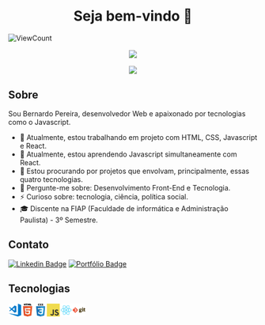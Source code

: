 <h1 align="center">
  Seja bem-vindo 👋  
</h1>

![ViewCount](https://views.whatilearened.today/views/github/BernardoOficial/views.svg)

<p align="center">
  <img align="center" src="https://github-readme-stats.vercel.app/api?username=BernardoOficial&hide=issues&show_icons=true&count_private=true&show_icons=true&include_all_commits=true&theme=dracula">
</p>
<p align="center">
  <img align="center" src="https://github-readme-stats.vercel.app/api/top-langs/?username=BernardoOficial&langs_count=9&layout=compact&hide=HASKELL,PYTHON&text_colorFFFFFF)](https://github.com/BernardoOficial/github-readme-stats&theme=dracula">
</p>

## Sobre

Sou Bernardo Pereira, desenvolvedor Web e apaixonado por tecnologias como o Javascript. 

- 🔭 Atualmente, estou trabalhando em projeto com HTML, CSS, Javascript e React.
- 🌱 Atualmente, estou aprendendo Javascript simultaneamente com React.
- 👯 Estou procurando por projetos que envolvam, principalmente, essas quatro tecnologias.
- 💬 Pergunte-me sobre: Desenvolvimento Front-End e Tecnologia.
- ⚡ Curioso sobre: tecnologia, ciência, política social.
- 🎓 Discente na FIAP (Faculdade de informática e Administração Paulista) - 3º Semestre.


## Contato

<p>
<a href="https://www.linkedin.com/in/bernardo-pereira-oliveira/" target="blank"><img alt="Linkedin Badge" src="https://img.shields.io/badge/-BernardoOficial-563D7C?style=flat-square&logo=Linkedin&logoColor=white&link=https://www.linkedin.com/in/bernardo-pereira-oliveira/"/></a>
<a href="https://bernardo-portifolio.netlify.app/" target="blank"><img alt="Portfólio Badge" src="https://img.shields.io/badge/-Portfólio-blue?style=flat-square&logo=google-chrome&logoColor=white&link=https://bernardo-portifolio.netlify.app/"/></a>
</p>

## Tecnologias

<div style="display:flex; align-items: center;">
	<img align="left" alt="Visual Studio Code" width="26px" src="https://raw.githubusercontent.com/github/explore/80688e429a7d4ef2fca1e82350fe8e3517d3494d/topics/visual-studio-code/visual-studio-code.png" />
	<img align="left" alt="HTML5" width="26px" src="https://raw.githubusercontent.com/github/explore/80688e429a7d4ef2fca1e82350fe8e3517d3494d/topics/html/html.png" />
	<img align="left" alt="CSS3" width="26px" src="https://raw.githubusercontent.com/github/explore/80688e429a7d4ef2fca1e82350fe8e3517d3494d/topics/css/css.png" />
	<img align="left" alt="JavaScript" width="26px" src="https://raw.githubusercontent.com/github/explore/80688e429a7d4ef2fca1e82350fe8e3517d3494d/topics/javascript/javascript.png" />
	<img align="left" alt="React" width="26px" src="https://raw.githubusercontent.com/github/explore/80688e429a7d4ef2fca1e82350fe8e3517d3494d/topics/react/react.png" />
	<img align="left" alt="Git" width="26px" src="https://raw.githubusercontent.com/github/explore/80688e429a7d4ef2fca1e82350fe8e3517d3494d/topics/git/git.png" />
</div>
